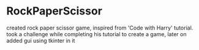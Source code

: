 # RockPaperScissor
created rock paper scissor game, inspired from 'Code with Harry' tutorial. took a challenge while completing his tutorial to create a game, later on added gui using tkinter in it
